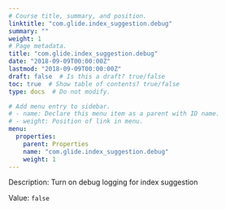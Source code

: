 ```yaml
---
# Course title, summary, and position.
linktitle: "com.glide.index_suggestion.debug"
summary: ""
weight: 1
# Page metadata.
title: "com.glide.index_suggestion.debug"
date: "2018-09-09T00:00:00Z"
lastmod: "2018-09-09T00:00:00Z"
draft: false  # Is this a draft? true/false
toc: true  # Show table of contents? true/false
type: docs  # Do not modify.

# Add menu entry to sidebar.
# - name: Declare this menu item as a parent with ID name.
# - weight: Position of link in menu.
menu:
  properties:
    parent: Properties
    name: "com.glide.index_suggestion.debug"
    weight: 1
---
```


Description: Turn on debug logging for index suggestion


Value: `false`